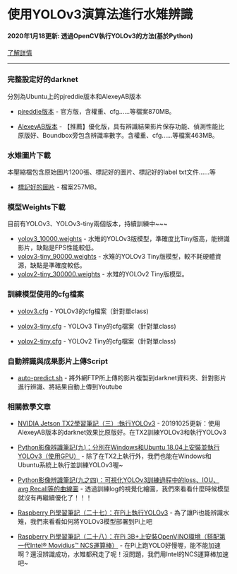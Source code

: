 # 使用YOLOv3演算法進行水雉辨識

#### 2020年1月18更新: 透過OpenCV執行YOLOv3的方法(基於Python)

[了解詳情](https://github.com/e96031413/OpenCV-YOLOv3-Python-Jacana)

---

### 完整設定好的darknet

分別為Ubuntu上的pjreddie版本和AlexeyAB版本

* [pjreddie版本](https://drive.google.com/file/d/1D5zT_yOcNYCr4W1wkQGZvg9Lj-2TOJ8R/view?usp=sharing
) - 官方版，含權重、cfg......等檔案870MB。

* [AlexeyAB版本](https://drive.google.com/file/d/1xzXZ1GAUu_j4mTMMV2kcnqKYT_eKIVkl/view?usp=sharing
) - 【推薦】優化版，具有辨識結果影片保存功能、偵測性能比原版好、Boundbox旁包含辨識率數字。含權重、cfg......等檔案463MB。

### 水雉圖片下載

本壓縮檔包含原始圖片1200張、標記好的圖片、標記好的label txt文件......等

* [標記好的圖片](https://drive.google.com/file/d/1Sbxn-v2FOKqiO-PWO0iS12xZ2RxKHK2s/view?usp=sharing
) - 檔案257MB。

### 模型Weights下載

目前有YOLOv3、YOLOv3-tiny兩個版本，持續訓練中~~~

* [yolov3_10000.weights](https://drive.google.com/file/d/1ebXi5TXQh1OUu2_spayXL3VA25hQZTxq/view?usp=sharing) - 水雉的YOLOv3版模型，準確度比Tiny版高，能辨識影片，缺點是FPS性能較低。
* [yolov3-tiny_90000.weights](https://drive.google.com/file/d/1BYgMXw-7eLTFX2851KhbDumWIns3JLkb/view?usp=sharing) - 水雉的YOLOv3 Tiny版模型，較不耗硬體資源，缺點是準確度較低。
* [yolov2-tiny_300000.weights](https://drive.google.com/file/d/1v85WdFMNIEORdk9texFtuFfFmr5q5uqc/view?usp=sharing) - 水雉的YOLOv2 Tiny版模型。


### 訓練模型使用的cfg檔案

* [yolov3.cfg](https://gist.github.com/e96031413/659746b2d213a9574b5898f2393a8b6c) - YOLOv3的cfg檔案（針對單class)

* [yolov3-tiny.cfg](https://gist.github.com/e96031413/bd77222a608999db2e58922f1be35d76) - YOLOv3 Tiny的cfg檔案（針對單class)

* [yolov2-tiny.cfg](https://gist.github.com/e96031413/d703c1a6c35fe3923122ce543a29642f) - YOLOv2 Tiny的cfg檔案（針對單class)

### 自動辨識與成果影片上傳Script

* [auto-predict.sh](https://gist.github.com/e96031413/4d03e70e6f7f4a1c452d1a59ac1a1363) - 將外網FTP所上傳的影片複製到darknet資料夾、針對影片進行辨識、將結果自動上傳到Youtube


### 相關教學文章

* [NVIDIA Jetson TX2學習筆記（三）:執行YOLOv3](https://medium.com/@yanweiliu/nvidia-jetson-tx2%E5%AD%B8%E7%BF%92%E7%AD%86%E8%A8%98-%E4%B8%89-%E5%AE%89%E8%A3%9Dopencv-c62e2435ad57) - 20191025更新：使用AlexeyAB版本的darknet效果比原版好。在TX2訓練YOLOv3和執行YOLOv3

* [Python影像辨識筆記(九)：分別在Windows和Ubuntu 18.04上安裝並執行YOLOv3（使用GPU）](https://medium.com/@yanweiliu/python%E5%BD%B1%E5%83%8F%E8%BE%A8%E8%AD%98%E7%AD%86%E8%A8%98-%E5%85%AB-%E5%88%86%E5%88%A5%E5%9C%A8windows%E5%92%8Cubuntu-18-04%E4%B8%8A%E5%AE%89%E8%A3%9D%E4%B8%A6%E5%9F%B7%E8%A1%8Cyolov3-%E4%BD%BF%E7%94%A8gpu-d2b77347fde) - 除了在TX2上執行外，我們也能在Windows和Ubuntu系統上執行並訓練YOLOv3喔~

* [Python影像辨識筆記(九之四)：可視化YOLOv3訓練過程中的loss、IOU、avg Recall等的曲線圖](https://medium.com/@yanweiliu/python%E5%BD%B1%E5%83%8F%E8%BE%A8%E8%AD%98%E7%AD%86%E8%A8%98-%E4%B9%9D%E4%B9%8B%E5%9B%9B-%E5%8F%AF%E8%A6%96%E5%8C%96yolov3%E8%A8%93%E7%B7%B4%E9%81%8E%E7%A8%8B%E4%B8%AD%E7%9A%84loss-iou-avg-recall%E7%AD%89%E7%9A%84%E6%9B%B2%E7%B7%9A%E5%9C%96-ef3d36daa5ec) - 透過訓練log的視覺化繪圖，我們來看看什麼時候模型就沒有再繼續優化了！！！

* [Raspberry Pi學習筆記（二十七）：在Pi上執行YOLOv3](https://medium.com/@yanweiliu/raspberry-pi%E5%AD%B8%E7%BF%92%E7%AD%86%E8%A8%98-%E4%BA%8C%E5%8D%81%E4%B8%83-%E5%9C%A8pi%E4%B8%8A%E5%9F%B7%E8%A1%8Cyolov3-9cf124d5d582) - 為了讓Pi也能辨識水雉，我們來看看如何將YOLOv3模型部署到Pi上吧

* [Raspberry Pi學習筆記（二十八）：在Pi 3B+上安裝OpenVINO環境（搭配第一代Intel® Movidius™ NCS運算棒）](https://medium.com/@yanweiliu/raspberry-pi%E5%AD%B8%E7%BF%92%E7%AD%86%E8%A8%98-%E4%BA%8C%E5%8D%81%E5%85%AB-%E5%9C%A8pi-3b-%E4%B8%8A%E5%AE%89%E8%A3%9Dopenvino%E7%92%B0%E5%A2%83-%E6%90%AD%E9%85%8D%E7%AC%AC%E4%B8%80%E4%BB%A3intel-movidius-ncs%E9%81%8B%E7%AE%97%E6%A3%92-744ce6709eeb) - 在Pi上跑YOLO好慢喔，能不能加速啊？還沒辨識成功，水雉都飛走了呢！沒問題，我們用Intel的NCS運算棒加速吧~
